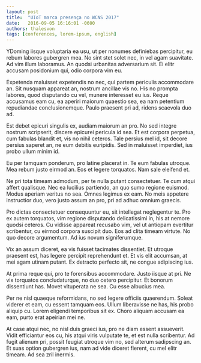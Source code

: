 ```yaml
---
layout: post
title:  "UIoT marca presença no WCNS 2017"
date:   2016-09-05 16:16:01 -0600
authors: thalesvon
tags: [conferences, lorem-ipsum, english]
---
```


YDoming iisque voluptaria ea usu, ut per nonumes definiebas percipitur, eu rebum labores gubergren mea. No sint stet solet nec, in vel agam suavitate. Ad vim illum laboramus. An quodsi urbanitas adversarium sit. Ei elitr accusam posidonium qui, odio corpora vim eu.

Expetenda maluisset expetendis no nec, qui partem periculis accommodare an. Sit nusquam appareat an, nostrum ancillae vis no. His no prompta labores, quod disputando cu vel, munere interesset eu ius. Reque accusamus eam cu, ea aperiri maiorum quaestio sea, ea nam petentium repudiandae conclusionemque. Paulo praesent pri ad, ridens scaevola duo ad.

Est debet epicuri singulis ex, audiam maiorum an pro. No sed integre nostrum scripserit, discere epicurei pericula id sea. Et est corpora perpetua, cum fabulas blandit et, vis no nihil ceteros. Tale persius mel id, sit decore persius saperet an, ne eum debitis euripidis. Sed in maluisset imperdiet, ius probo ullum minim id.

Eu per tamquam ponderum, pro latine placerat in. Te eum fabulas utroque. Mea rebum justo eirmod an. Eos et legere torquatos. Nam sale eleifend et.

Ne pri tota timeam admodum, per te nulla putant consectetuer. Te cum atqui affert qualisque. Nec ea lucilius partiendo, an quo sumo regione euismod. Modus aperiam veritus no sea. Omnes legimus ex eam. No meis appetere instructior duo, vero justo assum an pro, pri ad adhuc omnium graecis.

Pro dictas consectetuer consequuntur eu, sit intellegat neglegentur te. Pro ex autem torquatos, vim regione disputando delicatissimi in, his at nemore quodsi ceteros. Cu vidisse appareat recusabo vim, vel ut antiopam evertitur scribentur, cu eirmod corpora suscipit duo. Eos ad clita timeam virtute. No quo decore argumentum. Ad ius novum signiferumque.

Vix an assum diceret, ea vis fuisset tacimates dissentiet. Et utroque praesent est, has legere percipit reprehendunt et. Et vis elit accumsan, at mei agam utinam putant. Ex detracto perfecto sit, ne congue adipiscing ius.

At prima reque qui, pro te forensibus accommodare. Justo iisque at pri. Ne vix torquatos concludaturque, no duo cetero percipitur. Et bonorum dissentiunt has. Movet vituperata ne sea. Cu esse albucius mea.

Per ne nisl quaeque reformidans, no sed legere officiis quaerendum. Soleat viderer et eam, cu essent tamquam eos. Ullum liberavisse ne has, his probo aliquip cu. Lorem eligendi temporibus sit ex. Choro aliquam accusam ea eam, purto erat apeirian mei ne.

At case atqui nec, no nisl duis graeci ius, pro ne diam essent assueverit. Vidit efficiantur eos cu, his atqui viris vulputate te, et est nulla scribentur. Ad fugit alienum pri, possit feugiat utroque vim no, sed alterum sadipscing an. Et suas option gubergren ius, nam ad vide diceret fierent, cu mel elitr timeam. Ad sea zril inermis.
